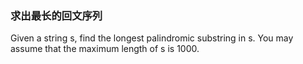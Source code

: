 ### 求出最长的回文序列
Given a string s, find the longest palindromic substring in s. You may assume that the maximum length of s is 1000.

